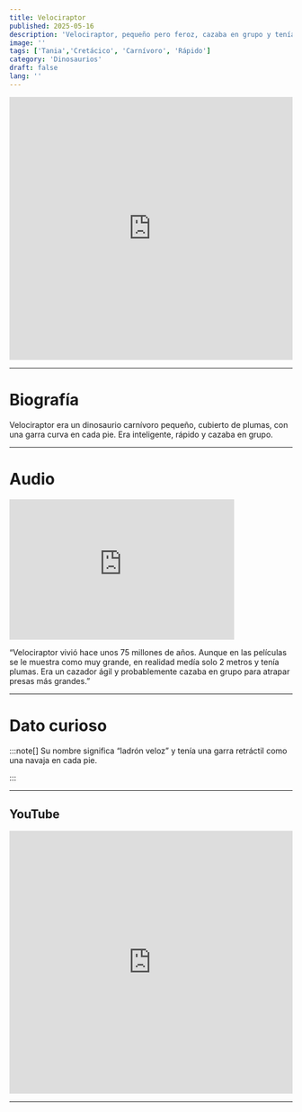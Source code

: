 ```yaml
---
title: Velociraptor
published: 2025-05-16
description: 'Velociraptor, pequeño pero feroz, cazaba en grupo y tenía plumas.'
image: ''
tags: ['Tania','Cretácico', 'Carnívoro', 'Rápido']
category: 'Dinosaurios'
draft: false 
lang: ''
---
```

<iframe width="100%" height="468" src="https://drive.google.com/file/d/1cznsbmhfjMP3Uu1U4KfFRbd4AbvnTqP1/preview" frameborder="0" allowfullscreen></iframe>

---

# Biografía
Velociraptor era un dinosaurio carnívoro pequeño, cubierto de plumas, con una garra curva en cada pie. Era inteligente, rápido y cazaba en grupo.

---
# Audio

<iframe width="400" height="250" src="https://drive.google.com/file/d/1bZhz-wRvljzsP8ibh59-x6bVUWcc4AVu/preview" frameborder="0" allowfullscreen></iframe>

“Velociraptor vivió hace unos 75 millones de años. Aunque en las películas se le muestra como muy grande, en realidad medía solo 2 metros y tenía plumas. Era un cazador ágil y probablemente cazaba en grupo para atrapar presas más grandes.”

---

# Dato curioso
:::note[]
Su nombre significa “ladrón veloz” y tenía una garra retráctil como una navaja en cada pie.

:::

---
## YouTube

<iframe width="100%" height="468" src="https://www.youtube.com/embed/xcRxwi0x5ig?si=NbRF1XQHVPvU-fF1" title="YouTube video player" frameborder="0" allow="accelerometer; autoplay; clipboard-write; encrypted-media; gyroscope; picture-in-picture; web-share" allowfullscreen></iframe>

---
